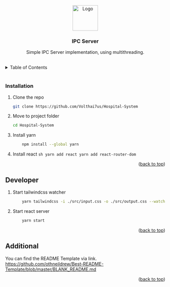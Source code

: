 <!-- Improved compatibility of back to top link: See: https://github.com/othneildrew/Best-README-Template/pull/73 -->

<a name="readme-top"></a>
<br />

<div align="center">
  <a href="https://github.com/Volthai7us/IPC-Server/">
    <img src="https://avatars.githubusercontent.com/u/72819472?v=4" alt="Logo" width="80" height="80">
  </a>

<h3 align="center">IPC Server</h3>

  <p align="center">
    Simple IPC Server implementation, using multithreading.
    <br /> <br />
  </p>
</div>

<details>
  <summary>Table of Contents</summary>
  <ol>
    <li>
      <ul>
        <li><a href="#prerequisites">Prerequisites</a></li>
        <li><a href="#installation">Installation</a></li>
      </ul>
    </li>
    <li><a href="#usage">Usage</a></li>
    <li><a href="#license">License</a></li>
    <li><a href="#contact">Contact</a></li>
  </ol>
</details>
<br />

### Installation

1. Clone the repo
   ```sh
   git clone https://github.com/Volthai7us/Hospital-System
   ```
2. Move to project folder
   ```sh
   cd Hospital-System
   ```
3. Install yarn
   ```sh
       npm install --global yarn
   ```
4. Install react
`sh yarn add react yarn add react-router-dom `
<p align="right">(<a href="#readme-top">back to top</a>)</p>

## Developer

1. Start tailwindcss watcher
   ```sh
       yarn tailwindcss -i ./src/input.css -o ./src/output.css --watch
   ```
2. Start react server
   ```sh
       yarn start
   ```

<p align="right">(<a href="#readme-top">back to top</a>)</p>

<!-- CONTACT -->

## Additional

You can find the README Template via link.
https://github.com/othneildrew/Best-README-Template/blob/master/BLANK_README.md

<p align="right">(<a href="#readme-top">back to top</a>)</p>
